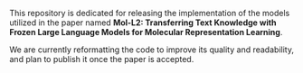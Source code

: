 This repository is dedicated for releasing the implementation of the models utilized in the paper named **Mol-L2: Transferring Text Knowledge with Frozen Large Language Models for Molecular Representation Learning**. 

We are currently reformatting the code to improve its quality and readability, and plan to publish it once the paper is accepted.
